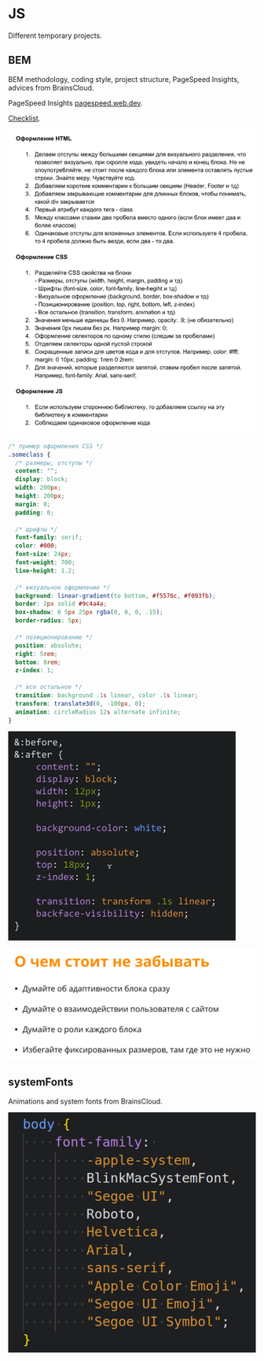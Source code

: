 # JS
Different temporary projects.

## BEM
BEM methodology, coding style, project structure, PageSpeed Insights, advices from BrainsCloud.

PageSpeed Insights [pagespeed.web.dev](https://pagespeed.web.dev/).

[Checklist](BEM/data/checklist.pdf).

![checklist](BEM/data/checklist.png)

```css
/* пример оформления CSS */
.someclass {
  /* размеры, отступы */
  content: "";
  display: block;
  width: 200px;
  height: 200px;
  margin: 0;
  padding: 0;

  /* шрифты */
  font-family: serif;
  color: #000;
  font-size: 24px;
  font-weight: 700;
  line-height: 1.2;

  /* визуальное оформление */
  background: linear-gradient(to bottom, #f5576c, #f093fb);
  border: 2px solid #9c4a4a;
  box-shadow: 0 5px 25px rgba(0, 0, 0, .15);
  border-radius: 5px;

  /* позиционирование */
  position: absolute;
  right: 5rem;
  bottom: 8rem;
  z-index: 1;

  /* все остальное */
  transition: background .1s linear, color .1s linear;
  transform: translate3d(0, -100px, 0);
  animation: circleRadius 12s alternate infinite;
}
```

![propertyBlocks](BEM/data/propertyBlocks.png)

![needToRemember](BEM/data/needToRemember.png)

## systemFonts
Animations and system fonts from BrainsCloud.

![fonts](systemFonts/data/systemFontsExample.png)
